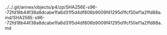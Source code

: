 ../../.git/annex/objects/p4/zp/SHA256E-s96--72fd18b44f38a8dcabe1fa6d31f5d4df806b9009f41295d1fcf50ef1a2ffd88a.md/SHA256E-s96--72fd18b44f38a8dcabe1fa6d31f5d4df806b9009f41295d1fcf50ef1a2ffd88a.md